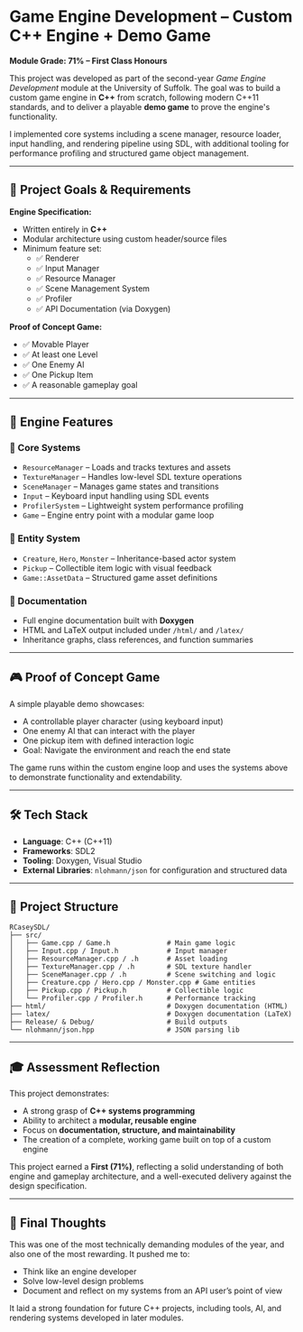 
# Game Engine Development – Custom C++ Engine + Demo Game

**Module Grade: 71% – First Class Honours**

This project was developed as part of the second-year *Game Engine Development* module at the University of Suffolk. The goal was to build a custom game engine in **C++** from scratch, following modern C++11 standards, and to deliver a playable **demo game** to prove the engine's functionality.

I implemented core systems including a scene manager, resource loader, input handling, and rendering pipeline using SDL, with additional tooling for performance profiling and structured game object management.

---

## 🧠 Project Goals & Requirements

**Engine Specification:**
- Written entirely in **C++**
- Modular architecture using custom header/source files
- Minimum feature set:
  - ✅ Renderer
  - ✅ Input Manager
  - ✅ Resource Manager
  - ✅ Scene Management System
  - ✅ Profiler
  - ✅ API Documentation (via Doxygen)

**Proof of Concept Game:**
- ✅ Movable Player
- ✅ At least one Level
- ✅ One Enemy AI
- ✅ One Pickup Item
- ✅ A reasonable gameplay goal

---

## 🔧 Engine Features

### 📁 Core Systems
- `ResourceManager` – Loads and tracks textures and assets
- `TextureManager` – Handles low-level SDL texture operations
- `SceneManager` – Manages game states and transitions
- `Input` – Keyboard input handling using SDL events
- `ProfilerSystem` – Lightweight system performance profiling
- `Game` – Engine entry point with a modular game loop

### 🧙 Entity System
- `Creature`, `Hero`, `Monster` – Inheritance-based actor system
- `Pickup` – Collectible item logic with visual feedback
- `Game::AssetData` – Structured game asset definitions

### 📜 Documentation
- Full engine documentation built with **Doxygen**
- HTML and LaTeX output included under `/html/` and `/latex/`
- Inheritance graphs, class references, and function summaries

---

## 🎮 Proof of Concept Game

A simple playable demo showcases:
- A controllable player character (using keyboard input)
- One enemy AI that can interact with the player
- One pickup item with defined interaction logic
- Goal: Navigate the environment and reach the end state

The game runs within the custom engine loop and uses the systems above to demonstrate functionality and extendability.

---

## 🛠 Tech Stack

- **Language**: C++ (C++11)
- **Frameworks**: SDL2
- **Tooling**: Doxygen, Visual Studio
- **External Libraries**: `nlohmann/json` for configuration and structured data

---

## 📁 Project Structure

```
RCaseySDL/
├── src/
│   ├── Game.cpp / Game.h              # Main game logic
│   ├── Input.cpp / Input.h            # Input manager
│   ├── ResourceManager.cpp / .h       # Asset loading
│   ├── TextureManager.cpp / .h        # SDL texture handler
│   ├── SceneManager.cpp / .h          # Scene switching and logic
│   ├── Creature.cpp / Hero.cpp / Monster.cpp # Game entities
│   ├── Pickup.cpp / Pickup.h          # Collectible logic
│   └── Profiler.cpp / Profiler.h      # Performance tracking
├── html/                              # Doxygen documentation (HTML)
├── latex/                             # Doxygen documentation (LaTeX)
├── Release/ & Debug/                  # Build outputs
└── nlohmann/json.hpp                  # JSON parsing lib
```

---

## 🎓 Assessment Reflection

This project demonstrates:
- A strong grasp of **C++ systems programming**
- Ability to architect a **modular, reusable engine**
- Focus on **documentation, structure, and maintainability**
- The creation of a complete, working game built on top of a custom engine

This project earned a **First (71%)**, reflecting a solid understanding of both engine and gameplay architecture, and a well-executed delivery against the design specification.

---

## 🙌 Final Thoughts

This was one of the most technically demanding modules of the year, and also one of the most rewarding. It pushed me to:
- Think like an engine developer
- Solve low-level design problems
- Document and reflect on my systems from an API user’s point of view

It laid a strong foundation for future C++ projects, including tools, AI, and rendering systems developed in later modules.
